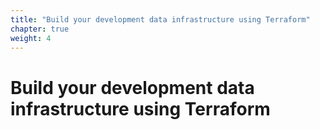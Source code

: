 ```yaml
---
title: "Build your development data infrastructure using Terraform"
chapter: true
weight: 4
---
```


# Build your development data infrastructure using Terraform
